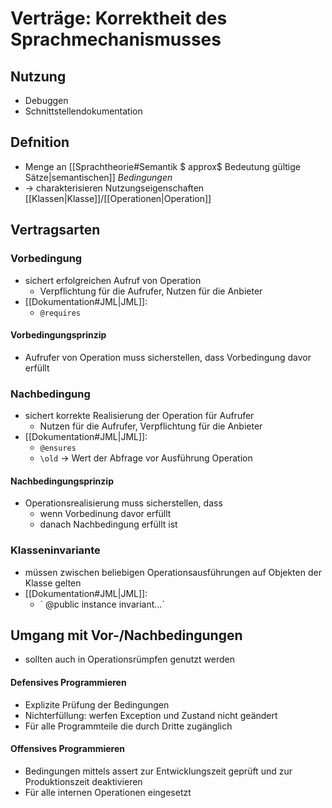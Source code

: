 # Verträge: Korrektheit des Sprachmechanismusses

## Nutzung
- Debuggen
- Schnittstellendokumentation

## Defnition
- Menge an [[Sprachtheorie#Semantik $ approx$ Bedeutung gültige Sätze|semantischen]] *Bedingungen*
- -> charakterisieren Nutzungseigenschaften [[Klassen|Klasse]]/[[Operationen|Operation]]

## Vertragsarten 
### Vorbedingung
- sichert erfolgreichen Aufruf von Operation
	- Verpflichtung für die Aufrufer, Nutzen für die Anbieter
- [[Dokumentation#JML|JML]]:
	- `@requires`
#### Vorbedingungsprinzip
- Aufrufer von Operation muss sicherstellen, dass Vorbedingung davor erfüllt

### Nachbedingung
- sichert korrekte Realisierung der Operation für Aufrufer
	- Nutzen für die Aufrufer, Verpflichtung für die Anbieter
- [[Dokumentation#JML|JML]]: 
	- `@ensures`
	- `\old` -> Wert der Abfrage vor Ausführung Operation
#### Nachbedingungsprinzip
- Operationsrealisierung muss sicherstellen, dass
	- wenn Vorbedinung davor erfüllt
	- danach Nachbedingung erfüllt ist

### Klasseninvariante
- müssen zwischen beliebigen Operationsausführungen auf Objekten der Klasse gelten
- [[Dokumentation#JML|JML]]: 
	- ` @public instance invariant...´

## Umgang mit Vor-/Nachbedingungen
- sollten auch in Operationsrümpfen genutzt werden
#### Defensives Programmieren
- Explizite Prüfung der Bedingungen
- Nichterfüllung: werfen Exception und Zustand nicht geändert
- Für alle Programmteile die durch Dritte zugänglich
#### Offensives Programmieren
- Bedingungen mittels assert zur Entwicklungszeit geprüft und zur Produktionszeit deaktivieren
- Für alle internen Operationen eingesetzt